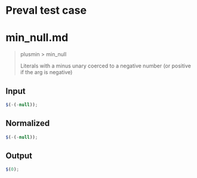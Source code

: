 # Preval test case

# min_null.md

> plusmin > min_null
>
> Literals with a minus unary coerced to a negative number (or positive if the arg is negative)

## Input

`````js filename=intro
$(-(-null));
`````

## Normalized

`````js filename=intro
$(-(-null));
`````

## Output

`````js filename=intro
$(0);
`````
